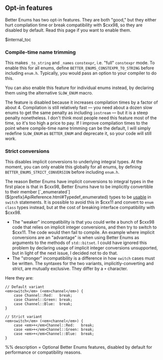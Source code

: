 ## Opt-in features

Better Enums has two opt-in features. They are both "good," but they either hurt
compilation time or break compatibility with $cxx98, so they are disabled by
default. Read this page if you want to enable them.

$internal_toc

### Compile-time name trimming

This makes `_to_string` and `_names` `constexpr`, i.e. "full" `constexpr` mode.
To enable this for all enums, define `BETTER_ENUMS_CONSTEXPR_TO_STRING` before
including `enum.h`. Typically, you would pass an option to your compiler to do
this.

You can also enable this feature for individual enums instead, by declaring them
using the alternative `SLOW_ENUM` macro.

The feature is disabled because it increases compilation times by a factor of
about 4. Compilation is still relatively fast &mdash; you need about a dozen
slow enums to get the same penalty as including `iostream` &mdash; but it is
a steep penalty nonetheless. I don't think most people need this feature most of
the time, so it's too high a price to pay. If I improve compilation times to the
point where compile-time name trimming can be the default, I will simply
redefine `SLOW_ENUM` as `BETTER_ENUM` and deprecate it, so your code will still
work.

### Strict conversions

This disables implicit conversions to underlying integral types. At the moment,
you can only enable this globally for all enums, by defining
`BETTER_ENUMS_STRICT_CONVERSION` before including `enum.h`.

The reason Better Enums have implicit conversions to integral types in the first
place is that in $cxx98, Better Enums have to be implicitly convertible to their
member [`_enumerated`](${prefix}ApiReference.html#Typedef_enumerated) types to
be [usable](${prefix}tutorial/SafeSwitch.html) in `switch` statements. It is
possible to avoid this in $cxx11 and convert to `enum class` types instead, but
at the cost of breaking interface compatibility with $cxx98.

  - The "weaker" incompatibility is that you could write a bunch of $cxx98 code
    that relies on implicit integer conversions, and then try to switch to
    $cxx11. The code would then fail to compile. An example where implicit
    conversions are an "advantage" is when using Better Enums as arguments to
    the methods of `std::bitset`. I could have ignored this problem by declaring
    usage of implicit integer conversions unsupported, but in light of the next
    issue, I decided not to do that.
  - The "stronger" incompatibility is a difference in how `switch` cases must be
    written. The syntaxes for the two variants, implicitly-converting and
    strict, are mutually exclusive. They differ by a `+` character.

Here they are:

    // Default variant
    <em>switch</em> (<em>channel</em>) {
        case Channel::Red:   break;
        case Channel::Green: break;
        case Channel::Blue:  break;
    }

    // Strict variant
    <em>switch</em> (<em>channel</em>) {
        case <em>+</em>Channel::Red:   break;
        case <em>+</em>Channel::Green: break;
        case <em>+</em>Channel::Blue:  break;
    }

%% description = Optional Better Enums features, disabled by default for
performance or compatibility reasons.
